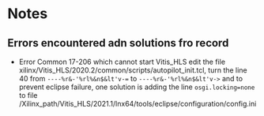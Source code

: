 # Notes
## Errors encountered adn solutions fro record
* Error Common 17-206 which cannot start Vitis_HLS
  edit the file xilinx/Vitis_HLS/2020.2/common/scripts/autopilot_init.tcl, turn the line 40 from ```----%r&-'%rl%&n$&lt'v-=``` to ```----%r&-'%rl%&n$&lt'v->```
  and to prevent eclipse failure, one solution is adding the line ```osgi.locking=none``` to file /Xilinx_path/Vitis_HLS/2021.1/lnx64/tools/eclipse/configuration/config.ini
